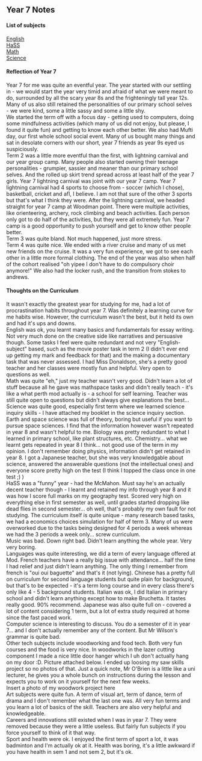 <body>
  <h2>Year 7 Notes</h2>
  <h4>List of subjects</h4>
  <p><a href="https://shan-mei.github.io/shanmeis-notes/notes/year-7/english.html"><span class="button">English</span></a><br><a href="https://shan-mei.github.io/shanmeis-notes/notes/year-7/hass.html"><span class="button">HaSS</span></a><br><a href="https://shan-mei.github.io/shanmeis-notes/notes/year-7/math.html"><span class="button">Math</span></a><br><a href="https://shan-mei.github.io/shanmeis-notes/notes/year-7/science.html"><span class="button">Science</span></a></p>
  <h4>Reflection of Year 7</h4>
  <p>Year 7 for me was quite an eventful year. The year started with our settling in - we would start the year very timid and afraid of what we were meant to do, surrounded by all the scary year 8s and the frighteningly tall year 12s. Many of us also still retained the personalities of our primary school selves - we were kind, some a little sassy and some a little shy.<br>We started the term off with a focus day - getting used to computers, doing some mindfulness activities (which many of us did not enjoy, but please, I found it quite fun) and getting to know each other better. We also had Mufti day, our first whole school social event. Many of us bought many things and sat in desolate corners with our short, year 7 friends as year 9s eyed us suspiciously.<br>Term 2 was a little more eventful than the first, with lightning carnival and our year group camp. Many people also started owning their teenage personalities - grumpier, sassier and meaner than our primary school selves. And the rolled up skirt trend spread across at least half of the year 7 girls. Year 7 lightning carnival was joint with our year 7 camp. Year 7 lightning carnival had 4 sports to choose from - soccer (which I chose), basketball, cricket and afl, I believe. I am not that sure of the other 3 sports but that's what I think they were. After the lightning carnival, we headed straight for year 7 camp at Woodman point. There were multiple activities, like orienteering, archery, rock climbing and beach activities. Each person only got to do half of the activities, but they were all extremely fun. Year 7 camp is a good opportunity to push yourself and get to know other people better.<br>Term 3 was quite bland. Not much happened, just more stress.<br>Term 4 was quite nice. We ended with a river cruise and many of us met new friends on the cruise. It was a very fun experience, we got to see each other in a little more formal clothing. The end of the year was also when half of the cohort realised "oh yipee I don't have to do compulsory choir anymore!" We also had the locker rush, and the transition from stokes to andrews.</p>
  <h4>Thoughts on the Curriculum</h4>
  <p>It wasn't exactly the greatest year for studying for me, had a lot of procrastination habits throughout year 7. Was definitely a learning curve for me habits wise. However, the curriculum wasn't the best, but it held its own and had it's ups and downs.<br>English was ok, you learnt many basics and fundamentals for essay writing. Not very much done on the creative side like narratives and persuasive though. Some tasks I feel were quite redundant and not very "English-subject" based, such as the movie poster task in term 2 (I didn't ever end up getting my mark and feedback for that) and the making a documentary task that was never assessed. I had Miss Donaldson, she's a pretty good teacher and her classes were mostly fun and helpful. Very open to questions as well.<br>Math was quite "eh," just my teacher wasn't very good. Didn't learn a lot of stuff because all he gave was mathspace tasks and didn't really teach - it's like a what perth mod actually is - a school for self learning. Teacher was still quite open to questions but didn't always give explanations the best...<br>Science was quite good, especially first term where we learned science inquiry skills - I have attached my booklet in the science inquiry section. Earth and space science was full of theory, boring but useful if you want to pursue space sciences. I find that the information however wasn't repeated in year 8 and wasn't helpful to me. Biology was pretty redundant to what I learned in primary school, like plant structures, etc. Chemistry... what we learnt gets repeated in year 8 I think... not good use of the term in my opinion. I don't remember doing physics, information didn't get retained in year 8. I got a Japanese teacher, but she was very knowledgable about science, answered the answerable questions (not the intellectual ones) and everyone score pretty high on the test (I think I topped the class once in one test ;) )<br>HaSS was a "funny" year - had the McMahon. Must say he's an actually decent teacher though - I learnt and retained my info through year 8 and it was how I score full marks on my geography test. Scored very high on everything else in first semester as well, until grades started dropping like dead flies in second semester... oh well, that's probably my own fault for not studying. The curriculum itself is quite unique - many research based tasks, we had a economics choices simulation for half of term 3. Many of us were overworked due to the tasks being designed for 4 periods a week whereas we had the 3 periods a week only... screw curriculum.<br>Music was bad. Down right bad. Didn't learn anything the whole year. Very very boring.<br>Languages was quite interesting, we did a term of every language offered at Mod. French teachers have a really big issue with attendance... half the time I had relief and just didn't learn anything. The only thing I remember from french is "oui oui baguette" and that's it (not lying). Chinese has a pretty full on curriculum for second language students but quite plain for background, but that's to be expected - it's a term long course and in every class there's only like 4 - 5 background students. Italian was ok, I did Italian in primary school and didn't learn anything except how to make Bruchetta. It tastes really good. 90% recommend. Japanese was also quite full on - covered a lot of content considering 1 term, but a lot of extra study required at home since the fast paced work.<br>Computer science is interesting to discuss. You do a semester of it in year 7... and I don't actually remember any of the content. But Mr Wilson's grammar is quite bad.<br>Other tech subjects include woodworking and food tech. Both very fun courses and the food is very nice. In woodworks in the lazer cutting component I made a nice little door hanger which I uh don't actually hang on my door :D. Picture attached below. I ended up loosing my saw skills project so no photos of that. Just a quick note, Mr O'Brien is a little like a uni lecturer, he gives you a whole bunch on instructions during the lesson and expects you to work on it yourself for the next few weeks.<br>Insert a photo of my woodwork project here<br>Art subjects were quite fun. A term of visual art, term of dance, term of drama and I don't remember what the last one was. All very fun terms and you learn a lot of basics of the skill. Teachers are also very helpful and knowledgeable.<br>Careers and innovations still existed when I was in year 7. They were removed because they were a little useless. But fairly fun subjects if you force yourself to think of it that way.<br>Sport and health were ok. I enjoyed the first term of sport a lot, it was badminton and I'm actually ok at it. Health was boring, it's a little awkward if you have health in sem 1 and not sem 2, but it's ok.</p>
</body>
